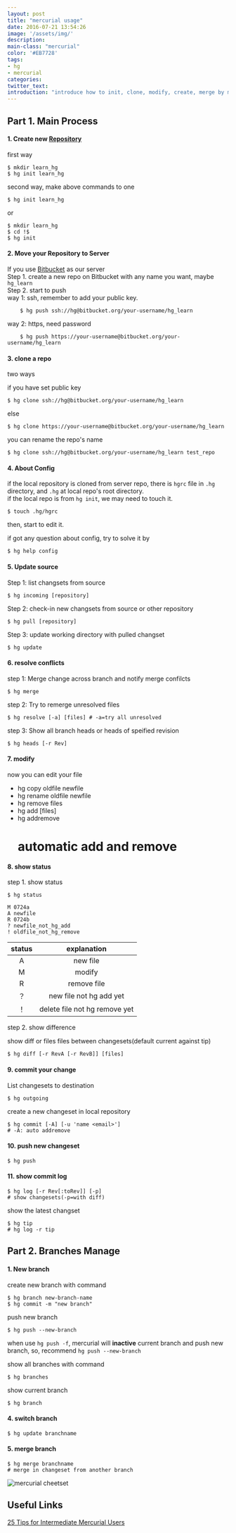 ```yaml
---
layout: post
title: "mercurial usage"
date: 2016-07-21 13:54:26
image: '/assets/img/'
description:
main-class: "mercurial"
color: '#EB7728'
tags:
- hg
- mercurial
categories:
twitter_text:
introduction: "introduce how to init, clone, modify, create, merge by mercurial, this just a process"
---
```


## Part 1.  Main Process

#### 1. Create new [Repository](http://translate.google.cn/#en/zh-CN/repository)

first way    

    $ mkdir learn_hg
    $ hg init learn_hg

second way, make above commands to one

    $ hg init learn_hg

or    
    
    $ mkdir learn_hg
    $ cd !$
    $ hg init

#### 2. Move your Repository to Server

If you use [Bitbucket](bitbucket.org) as our server    
Step 1. create a new repo on Bitbucket with any name you want, maybe `hg_learn`   
Step 2. start to push      
way 1: ssh, remember to add your public key.

        $ hg push ssh://hg@bitbucket.org/your-username/hg_learn

way 2: https, need password

        $ hg push https://your-username@bitbucket.org/your-username/hg_learn

#### 3. clone a repo

two ways

if you have set public key

    $ hg clone ssh://hg@bitbucket.org/your-username/hg_learn

else

    $ hg clone https://your-username@bitbucket.org/your-username/hg_learn

you can rename the repo's name

    $ hg clone ssh://hg@bitbucket.org/your-username/hg_learn test_repo    

#### 4. About Config
    
if the local repository is cloned from server repo, there is `hgrc` file in `.hg` directory, and `.hg` at local repo's root directory.    
if the local repo is from `hg init`, we may need to touch it.

    $ touch .hg/hgrc

then, start to edit it.

if got any question about config, try to solve it by

    $ hg help config

#### 5. Update source

Step 1: list changsets from source

    $ hg incoming [repository]

Step 2: check-in new changsets from source or other repository

    $ hg pull [repository]

Step 3: update working directory with pulled changset

    $ hg update 

#### 6. resolve conflicts

step 1: Merge change across branch and notify merge confilcts

    $ hg merge 

step 2: Try to remerge unresolved files

    $ hg resolve [-a] [files] # -a=try all unresolved

step 3: Show all branch heads or heads of speified revision

    $ hg heads [-r Rev]

#### 7. modify

now you can edit your file    

- hg copy oldfile newfile
- hg rename oldfile newfile
- hg remove files
- hg add [files]
- hg addremove    
    # automatic add and remove

#### 8. show status

step 1. show status

    $ hg status

    M 0724a
    A newfile
    R 0724b
    ? newfile_not_hg_add
    ! oldfile_not_hg_remove

|status  |  explanation|
|:--------:| :------------: |
|A | new file|
|M | modify |
|R | remove file|
|？ | new file not hg add yet |
|！| delete file not hg remove yet|

step 2. show difference

show diff or files files between changesets(default current against tip)

    $ hg diff [-r RevA [-r RevB]] [files]

#### 9. commit your change

List changesets to destination

    $ hg outgoing

create a new changeset in local repository

    $ hg commit [-A] [-u 'name <email>']
    # -A: auto addremove

#### 10. push new changeset

    $ hg push

#### 11. show commit log

    $ hg log [-r Rev[:toRev]] [-p]
    # show changesets(-p=with diff)

show the latest changset
 

    $ hg tip
    # hg log -r tip

## Part 2. Branches Manage

#### 1. New branch

create new branch with command

    $ hg branch new-branch-name
    $ hg commit -m "new branch"

push new branch
    
    $ hg push --new-branch

when use `hg push -f`, mercurial will  __inactive__ current branch and push new branch, so, recommend `hg push --new-branch`

show all branches with command 

    $ hg branches


show current branch

    $ hg branch

#### 4. switch branch

    $ hg update branchname

#### 5. merge branch

    $ hg merge branchname
    # merge in changeset from another branch

![mercurial cheetset](/assets/img/mercurial_usage/hg.jpg)


## Useful Links

[25 Tips for Intermediate Mercurial Users](http://antonym.org/2010/04/25-tips-for-intermediate-mercurial-users.html)
